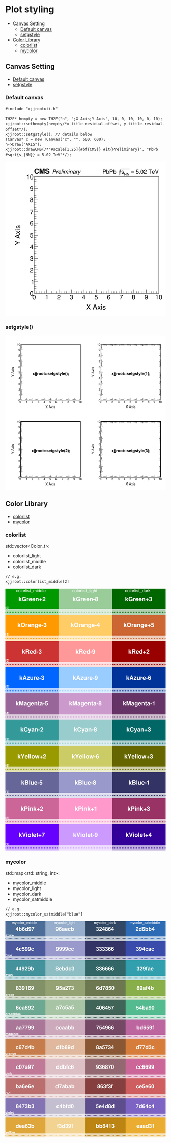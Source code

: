 # Plot styling

- [Canvas Setting](#canvas-setting)
   - [Default canvas](#default-canvas)
   - [setgstyle](#setgstyle)
- [Color Library](#color-library)
   - [colorlist](#colorlist)
   - [mycolor](#mycolor)

## Canvas Setting
- [Default canvas](#default-canvas)
- [setgstyle](#setgstyle)
### Default canvas
```
#include "xjjrootuti.h"

TH2F* hempty = new TH2F("h", ";X Axis;Y Axis", 10, 0, 10, 10, 0, 10);
xjjroot::sethempty(hempty/*x-title-residual-offset, y-tittle-residual-offset*/);
xjjroot::setgstyle(); // details below
TCanvas* c = new TCanvas("c", "", 600, 600);
h->Draw("AXIS");
xjjroot::drawCMS(/*"#scale[1.25]{#bf{CMS}} #it{Preliminary}", "PbPb #sqrt{s_{NN}} = 5.02 TeV"*/);
```
![default canvas](../test/gstyle/ccms.png)

### setgstyle()
![figsetgstyle](../test/gstyle/gstyle.png)

## Color Library
- [colorlist](#colorlist)
- [mycolor](#mycolor)
### colorlist
std::vector<Color_t>: 
- colorlist_light
- colorlist_middle
- colorlist_dark
```
// e.g.
xjjroot::colorlist_middle[2]
```
![figcolorlist](../test/colortable/ccolorlist1.png)

### mycolor
std::map<std::string, int>: 
- mycolor_middle
- mycolor_light
- mycolor_dark
- mycolor_satmiddle
```
// e.g.
xjjroot::mycolor_satmiddle["blue"]
```
![figmycolor](../test/colortable/ccolorlist2.png)


